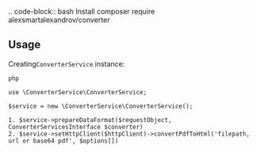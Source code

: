 .. code-block:: bash
    Install composer require alexsmartalexandrov/converter

Usage
-----

Creating``ConverterService`` instance:

``php``

    use \ConverterService\ConverterService;

    $service = new \ConverterService\ConverterService();
    
    1. $service->prepareDataFormat($requestObject, ConverterServicesInterface $converter)
    2. $service->setHttpClient($httpClient)->convertPdfToHtml('filepath, url or base64 pdf', $options[])
```
